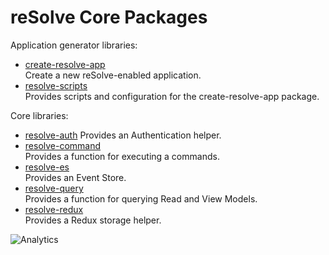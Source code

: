 # **reSolve Core Packages**

Application generator libraries:

* [create-resolve-app](create-resolve-app)  
	Create a new reSolve-enabled application.
* [resolve-scripts](resolve-scripts)  
	Provides scripts and configuration for the create-resolve-app package.


Core libraries:

* [resolve-auth](resolve-auth)
    Provides an Authentication helper.
* [resolve-command](resolve-command)  
	Provides a function for executing a commands.
* [resolve-es](resolve-es)  
	Provides an Event Store.
* [resolve-query](resolve-query)  
	Provides a function for querying Read and View Models.
* [resolve-redux](resolve-redux)  
	Provides a Redux storage helper.

![Analytics](https://ga-beacon.appspot.com/UA-118635726-1/packages-readme?pixel)
